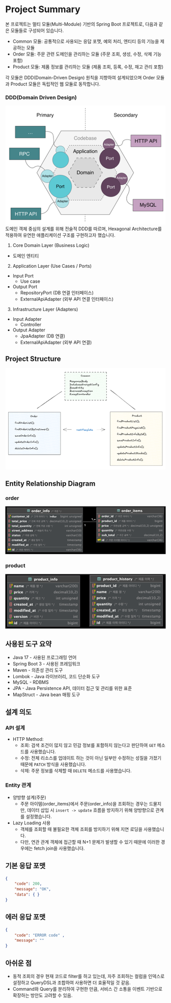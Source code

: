 # Project Summary
본 프로젝트는 멀티 모듈(Multi-Module) 기반의 Spring Boot 프로젝트로, 다음과 같은 모듈들로 구성되어 있습니다.

- Common 모듈: 공통적으로 사용되는 응답 포맷, 예외 처리, 엔티티 등의 기능을 제공하는 모듈
- Order 모듈: 주문 관련 도메인을 관리하는 모듈 (주문 조회, 생성, 수정, 삭제 기능 포함)
- Product 모듈: 제품 정보를 관리하는 모듈 (제품 조회, 등록, 수정, 재고 관리 포함)
  
각 모듈은 DDD(Domain-Driven Design) 원칙을 지향하여 설계되었으며 Order 모듈과 Product 모듈은 독립적인 웹 모듈로 동작합니다.

### DDD(Domain Driven Design)
![img_4.png](img_4.png)
도메인 객체 중심의 설계를 위해 전술적 DDD를 따르며, Hexagonal Architecture를 적용하여 유연한 애플리케이션 구조를 구현하고자 했습니다.
1. Core Domain Layer (Business Logic)
- 도메인 엔티티

2. Application Layer (Use Cases / Ports)
- Input Port
  - Use case
- Output Port
  - RepositoryPort (DB 연결 인터페이스)
  - ExternalApiAdapter (외부 API 연결 인터페이스)

3. Infrastructure Layer (Adapters)
- Input Adapter 
  - Controller 
- Output Adapter 
  - JpaAdapter (DB 연결)
  - ExternalApiAdapter (외부 API 연결)

## Project Structure
![img.png](img.png)

## Entity Relationship Diagram
### order
![img_2.png](img_2.png)

### product
![img_3.png](img_3.png)

## 사용된 도구 요약
* Java 17 - 사용된 프로그래밍 언어
* Spring Boot 3 - 사용된 프레임워크
* Maven - 의존성 관리 도구
* Lombok - Java 라이브러리, 코드 단순화 도구
* MySQL - RDBMS
* JPA - Java Persistence API, 데이터 접근 및 관리를 위한 표준
* MapStruct - Java bean 매핑 도구

## 설계 의도
### API 설계
* HTTP Method:
    * 조회: 검색 조건이 많지 않고 민감 정보를 포함하지 않는다고 판단하여 `GET` 메소드를 사용했습니다.
    * 수정: 전체 리소스를 업데이트 하는 것이 아닌 일부만 수정하는 성질을 가졌기 때문에 `PATCH` 방식을 사용했습니다.
    * 삭제: 주문 정보를 삭제할 때 `DELETE` 메소드를 사용했습니다.
### Entity 관계
* 양방향 설계(주문)
  * 주문 아이템(order_items)에서 주문(order_info)을 조회하는 경우는 드물지만, 데이터 삽입 시 `insert -> update` 흐름을 방지하기 위해 양방향으로 관계를 설정했습니다.
* Lazy Loading 사용
  * 객체를 조회할 때 불필요한 객체 조회를 방지하기 위해 지연 로딩을 사용했습니다.
  * 다만, 연관 관계 객체에 접근할 때 N+1 문제가 발생할 수 있기 때문에 이러한 경우에는 fetch join을 사용했습니다.

## 기본 응답 포맷
```json
{
    "code": 200,
    "message": "OK",
    "data": { }
}
```
## 에러 응답 포맷
```json
{
    "code": "ERROR code" ,
    "message": ""
}
```

## 아쉬운 점
* 동적 조회의 경우 현재 코드로 filter를 하고 있는데, 자주 조회하는 컬럼을 인덱스로 설정하고 QueryDSL과 조합하여 사용하면 더 효율적일 것 같음.
* Command와 Query를 분리하여 구현한 만큼, 서비스 간 소통을 이벤트 기반으로 확장하는 방안도 고려할 수 있음.
